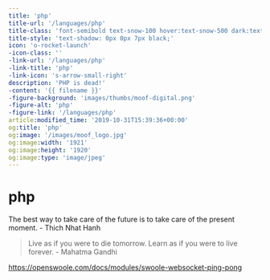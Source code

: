 ```yaml
---
title: 'php'
title-url: '/languages/php'
title-class: 'font-semibold text-snow-100 hover:text-snow-500 dark:text-white'
title-style: 'text-shadow: 0px 0px 7px black;'
icon: 'o-rocket-launch'
-icon-class: ''
-link-url: '/languages/php'
-link-title: 'php'
-link-icon: 's-arrow-small-right'
description: 'PHP is dead!'
-content: '{{ filename }}'
-figure-background: 'images/thumbs/moof-digital.png'
-figure-alt: 'php'
-figure-link: '/languages/php'
article:modified_time: '2019-10-31T15:39:36+00:00'
og:title: 'php'
og:image: '/images/moof_logo.jpg'
og:image:width: '1921'
og:image:height: '1920'
og:image:type: 'image/jpeg'
---
```


# php

The best way to take care of the future is to take care of the present moment. - Thich Nhat Hanh

 > Live as if you were to die tomorrow. Learn as if you were to live forever. - Mahatma Gandhi

https://openswoole.com/docs/modules/swoole-websocket-ping-pong

[^1]: This text is inside a footnote.
[^Markdown]: What is [Markdown](/2024/markdown.md).
[^PHP]: Is [PHP](/2024/PHP) dead?.
[^Laravel]: Read my [Laravel 11](/2014/laravel-11.md) review [here](/2014/laravel-11.md).
